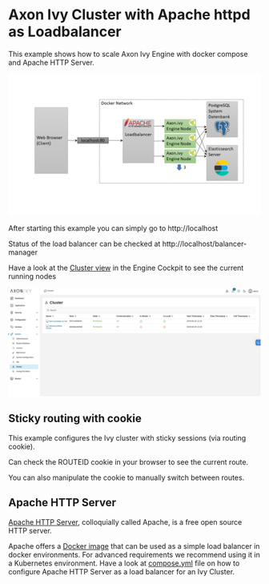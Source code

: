 # Axon Ivy Cluster with Apache httpd as Loadbalancer

This example shows how to scale Axon Ivy Engine with docker compose and Apache
HTTP Server.

![Scaling Apache](setup.png)

After starting this example you can simply go to http://localhost

Status of the load balancer can be checked at http://localhost/balancer-manager

Have a look at the [Cluster
view](http://localhost/system/faces/view/engine-cockpit/cluster.xhtml) in the
Engine Cockpit to see the current running nodes

![Cluster View Apache](cluster.png)

## Sticky routing with cookie

This example configures the Ivy cluster with sticky sessions (via routing
cookie). 

Can check the ROUTEID cookie in your browser to see the current route.

You can also manipulate the cookie to manually switch between routes.



## Apache HTTP Server

[Apache HTTP Server](https://httpd.apache.org/), colloquially called Apache, is
a free open source HTTP server.

Apache offers a [Docker image](https://hub.docker.com/_/httpd) that can be used
as a simple load balancer in docker environments. For advanced requirements we
recommend using it in a Kubernetes environment. Have a look at
[compose.yml](compose.yml) file on how to configure Apache HTTP
Server as a load balancer for an Ivy Cluster.
